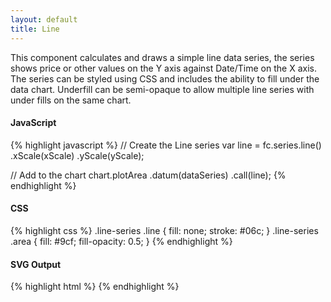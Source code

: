```yaml
---
layout: default
title: Line
---
```


This component calculates and draws a simple line data series, the series shows price or other values on the Y axis against Date/Time on the X axis. The series can be styled using CSS and includes the ability to fill under the data chart.
Underfill can be semi-opaque to allow multiple line series with under fills on the same chart.

<div id="example_line" class="chart"> </div>

#### JavaScript

{% highlight javascript %}
// Create the Line series
var line = fc.series.line()
  .xScale(xScale)
  .yScale(yScale);

// Add to the chart
chart.plotArea
  .datum(dataSeries)
  .call(line);
{% endhighlight %}

#### CSS

{% highlight css %}
.line-series .line { 
  fill: none; 
  stroke: #06c; 
}
.line-series .area { 
  fill: #9cf; 
  fill-opacity: 0.5; 
}
{% endhighlight %}

#### SVG Output

{% highlight html %}
<g class="line-series">
  <path class="area"></path>
  <path class="line"></path>
</g>
{% endhighlight %}

<script type="text/javascript">
(function(){
  var chart = createPlotArea(dataSeries1, '#example_line');

  // Create the Line series
  var line = fc.series.line()
    .xScale(chart.dateScale)
    .yScale(chart.priceScale);

  // Add the primary Line series
  chart.plotArea
    .datum(dataSeries1)
    .call(line);
}());
</script>
